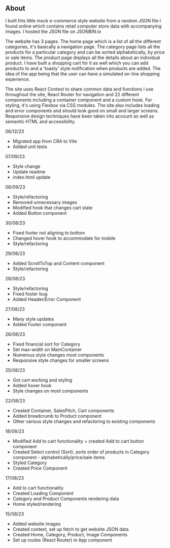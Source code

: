 ## About

I built this little mock e-commerce style website from a random JSON file I found online which contains retail computer store data with accompanying images. I hosted the JSON file on JSONBIN.io

The website has 3 pages. The home page which is a list of all the different categories, it's basically a navigation page. The category page lists all the products for a particular category and can be sorted alphabetically, by price or sale items. The product page displays all the details about an individual product. I have built a shopping cart for it as well which you can add products to and a 'toasty' style notification when products are added. The idea of the app being that the user can have a simulated on-line shopping experience.

The site uses React Context to share common data and functions I use throughout the site, React Router for navigation and 22 different components including a container component and a custom hook. For styling, it's using Flexbox via CSS modules. The site also includes loading and error components and should look good on small and larger screens. Responsive design techniques have been taken into account as well as semantic HTML and accessibility.

06/12/23

- Migrated app from CRA to Vite
- Added unit tests

07/09/23

- Style change
- Update readme
- index.html update

06/09/23

- Style/refactoring
- Removed unnecessary images
- Modified hook that changes cart state
- Added Button component

30/08/23

- Fixed footer not aligning to bottom
- Changed hover hook to accommodate for mobile
- Style/refactoring

29/08/23

- Added ScrollToTop and Content component
- Style/refactoring

28/08/23

- Style/refactoring
- Fixed footer bug
- Added Header/Error Component

27/08/23

- Many style updates
- Added Footer component

26/08/23

- Fixed financial sort for Category
- Set max-width on MainContainer
- Numerous style changes most components
- Responsive style changes for smaller screens

25/08/23

- Got cart working and styling
- Added hover hook
- Style changes on most components

22/08/23

- Created Container, SalesPitch, Cart components
- Added breadcrumb to Product component
- Other various style changes and refactoring to existing components

18/08/23

- Modified Add to cart functionality + created Add to cart button component
- Created Select control (Sort), sorts order of products in Category component - alphabetically/price/sale items
- Styled Category
- Created Price Component

17/08/23

- Add to cart functionality
- Created Loading Component
- Category and Product Components rendering data
- Home styled/rendering

15/08/23

- Added website images
- Created context, set up fetch to get website JSON data
- Created Home, Category, Product, Image Components
- Set up routes (React Router) in App component
